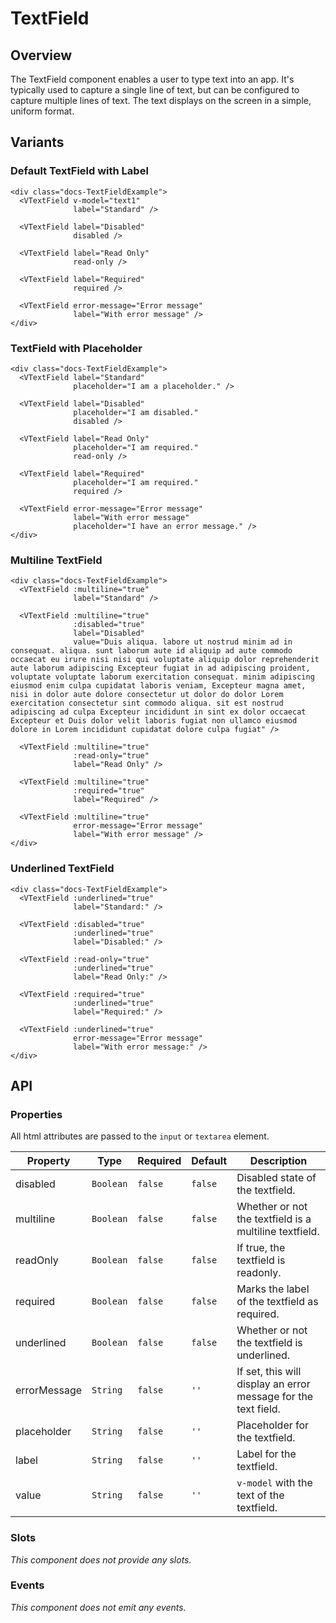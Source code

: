 # TextField

## Overview

The TextField component enables a user to type text into an app. It's typically
used to capture a single line of text, but can be configured to capture multiple
lines of text. The text displays on the screen in a simple, uniform format.

## Variants

### Default TextField with Label

<basics-Textfield-Example1 />

```vue
<div class="docs-TextFieldExample">
  <VTextField v-model="text1"
              label="Standard" />

  <VTextField label="Disabled"
              disabled />

  <VTextField label="Read Only"
              read-only />

  <VTextField label="Required"
              required />

  <VTextField error-message="Error message"
              label="With error message" />
</div>
```

### TextField with Placeholder

<basics-Textfield-Example2 />

```vue
<div class="docs-TextFieldExample">
  <VTextField label="Standard"
              placeholder="I am a placeholder." />

  <VTextField label="Disabled"
              placeholder="I am disabled."
              disabled />

  <VTextField label="Read Only"
              placeholder="I am required."
              read-only />

  <VTextField label="Required"
              placeholder="I am required."
              required />

  <VTextField error-message="Error message"
              label="With error message"
              placeholder="I have an error message." />
</div>
```

### Multiline TextField

<basics-Textfield-Example3 />

```vue
<div class="docs-TextFieldExample">
  <VTextField :multiline="true"
              label="Standard" />

  <VTextField :multiline="true"
              :disabled="true"
              label="Disabled"
              value="Duis aliqua. labore ut nostrud minim ad in consequat. aliqua. sunt laborum aute id aliquip ad aute commodo occaecat eu irure nisi nisi qui voluptate aliquip dolor reprehenderit aute laborum adipiscing Excepteur fugiat in ad adipiscing proident, voluptate voluptate laborum exercitation consequat. minim adipiscing eiusmod enim culpa cupidatat laboris veniam, Excepteur magna amet, nisi in dolor aute dolore consectetur ut dolor do dolor Lorem exercitation consectetur sint commodo aliqua. sit est nostrud adipiscing ad culpa Excepteur incididunt in sint ex dolor occaecat Excepteur et Duis dolor velit laboris fugiat non ullamco eiusmod dolore in Lorem incididunt cupidatat dolore culpa fugiat" />

  <VTextField :multiline="true"
              :read-only="true"
              label="Read Only" />

  <VTextField :multiline="true"
              :required="true"
              label="Required" />

  <VTextField :multiline="true"
              error-message="Error message"
              label="With error message" />
</div>
```

### Underlined TextField

<basics-Textfield-Example4 />

```vue
<div class="docs-TextFieldExample">
  <VTextField :underlined="true"
              label="Standard:" />

  <VTextField :disabled="true"
              :underlined="true"
              label="Disabled:" />

  <VTextField :read-only="true"
              :underlined="true"
              label="Read Only:" />

  <VTextField :required="true"
              :underlined="true"
              label="Required:" />

  <VTextField :underlined="true"
              error-message="Error message"
              label="With error message:" />
</div>
```

## API

### Properties

All html attributes are passed to the `input` or `textarea` element.

| Property     | Type      | Required | Default | Description                                                    |
|--------------|-----------|----------|---------|----------------------------------------------------------------|
| disabled     | `Boolean` | `false`  | `false` | Disabled state of the textfield.                               |
| multiline    | `Boolean` | `false`  | `false` | Whether or not the textfield is a multiline textfield.         |
| readOnly     | `Boolean` | `false`  | `false` | If true, the textfield is readonly.                            |
| required     | `Boolean` | `false`  | `false` | Marks the label of the textfield as required.                  |
| underlined   | `Boolean` | `false`  | `false` | Whether or not the textfield is underlined.                    |
| errorMessage | `String`  | `false`  | `''`    | If set, this will display an error message for the text field. |
| placeholder  | `String`  | `false`  | `''`    | Placeholder for the textfield.                                 |
| label        | `String`  | `false`  | `''`    | Label for the textfield.                                       |
| value        | `String`  | `false`  | `''`    | `v-model` with the text of the textfield.                      |

### Slots

*This component does not provide any slots.*

### Events

*This component does not emit any events.*
